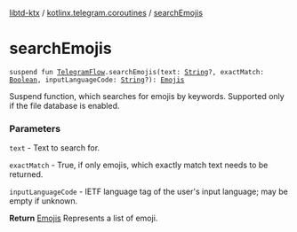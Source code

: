 [libtd-ktx](../index.md) / [kotlinx.telegram.coroutines](index.md) / [searchEmojis](./search-emojis.md)

# searchEmojis

`suspend fun `[`TelegramFlow`](../kotlinx.telegram.core/-telegram-flow/index.md)`.searchEmojis(text: `[`String`](https://kotlinlang.org/api/latest/jvm/stdlib/kotlin/-string/index.html)`?, exactMatch: `[`Boolean`](https://kotlinlang.org/api/latest/jvm/stdlib/kotlin/-boolean/index.html)`, inputLanguageCode: `[`String`](https://kotlinlang.org/api/latest/jvm/stdlib/kotlin/-string/index.html)`?): `[`Emojis`](https://tdlibx.github.io/td/docs/org/drinkless/td/libcore/telegram/TdApi/Emojis.html)

Suspend function, which searches for emojis by keywords. Supported only if the file database is
enabled.

### Parameters

`text` - Text to search for.

`exactMatch` - True, if only emojis, which exactly match text needs to be returned.

`inputLanguageCode` - IETF language tag of the user's input language; may be empty if unknown.

**Return**
[Emojis](https://tdlibx.github.io/td/docs/org/drinkless/td/libcore/telegram/TdApi/Emojis.html) Represents a list of emoji.

